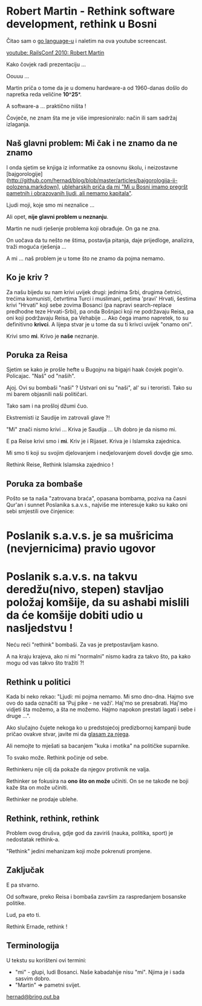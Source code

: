 # Robert Martin - Rethink software development, rethink u Bosni

Čitao sam o [go language-u](http://golang.org/) i naletim na ova youtube screencast.

[youtube: RailsConf 2010: Robert Martin](http://www.youtube.com/watch?v=mslMLp5bQD0)

Kako čovjek radi prezentaciju ...

Oouuu ...

Martin priča o tome da je u domenu hardware-a od 1960-danas došlo do napretka reda veličine **10^25***. 

A software-a ... praktično ništa !

Čovječe, ne znam šta me je više impresioniralo: način ili sam sadržaj izlaganja.

## Naš glavni problem: Mi čak i ne znamo da ne znamo
 
I onda sjetim se knjiga iz informatike za osnovnu školu, i neizostavne [bajgorologije](http://github.com/hernad/blog/blob/master/articles/bajgorologija-ii-polozena.markdown], [ubleharskih priča da mi "Mi u Bosni imamo pregršt pametnih i obrazovanih ljudi, ali nemamo kapitala"](http://github.com/hernad/blog/blob/master/articles/glup-lud-bahat-20100605.markdown).

Ljudi moji, koje smo mi neznalice ...

Ali opet, **nije glavni problem u neznanju**. 

Martin ne nudi rješenje problema koji obrađuje. On ga ne zna.   

On uočava da tu nešto ne štima, postavlja pitanja, daje prijedloge, analizira, traži moguća rješenja ... 

A mi ... naš problem je u tome što ne znamo da pojma nemamo. 

## Ko je kriv ?

Za našu bijedu su nam krivi uvijek drugi: jednima Srbi, drugima četnici, trećima komunisti, četvrtima Turci i muslimani, petima 'pravi' Hrvati, šestima krivi "Hrvati" koji sebe zovima Bosanci (pa napravi search-replace predhodne teze Hrvati-Srbi), pa onda Bošnjaci koji ne podržavaju Reisa, pa oni koji podržavaju Reisa, pa Vehabije ... Ako čega imamo napretek, to su definitivno **krivci**. A lijepa stvar je u tome da su ti krivci uvijek "onamo oni".

Krivi smo **mi**. Krivo je  **naše** neznanje.

## Poruka za Reisa

Sjetim se kako je prošle hefte u Bugojnu na bigajri haak čovjek pogin'o. Policajac. "Naš" od "naših".

Ajoj. Ovi su bombaši "naši" ? Ustvari oni su "naši", al' su i teroristi. Tako su mi barem objasnili naši političari. 

Tako sam i na prošloj džumi čuo.

Ekstremisti iz Saudije im zatrovali glave ?! 

"Mi" znači nismo krivi ... Kriva je Saudija ... Uh dobro je da nismo mi. 

E pa Reise krivi smo i **mi**. Kriv je i Rijaset. Kriva je i Islamska zajednica. 

Mi smo ti koji su svojim djelovanjem i nedjelovanjem doveli dovdje gje smo.

Rethink Reise, Rethink Islamska zajednico !

## Poruka za bombaše 

Pošto se ta naša "zatrovana braća", opasana bombama, poziva na časni Qur'an i sunnet Poslanika s.a.v.s., najviše me interesuje kako su kako oni sebi smjestili ove činjenice:

# Poslanik s.a.v.s. je sa mušricima (nevjernicima) pravio ugovor
# Poslanik s.a.v.s. na takvu deredžu(nivo, stepen) stavljao položaj komšije, da su ashabi mislili da će komšije dobiti udio u nasljedstvu !

Neću reći "rethink" bombaši. Za vas je pretpostavljam kasno.

A na kraju krajeva, ako ni mi "normalni" nismo kadra za takvo što, pa kako mogu od vas takvo što tražiti ?!


## Rethink u politici

Kada bi neko rekao: "Ljudi: mi pojma nemamo. Mi smo dno-dna. Hajmo sve ovo do sada označiti sa 'Puj pike - ne važi'. Haj'mo se presabrati. Haj'mo vidjeti šta možemo, a šta ne možemo. Hajmo napokon prestati lagati i sebe i druge ...".


Ako slučajno čujete nekoga ko u predstojećoj predizbornoj kampanji bude pričao ovakve stvar, javite mi da [glasam za njega](http://github.com/hernad/blog/blob/master/articles/evo-i-politike-20100621.markdown).

Ali nemojte to mješati sa bacanjem "kuka i motika" na političke suparnike. 

To svako može. Rethink počinje od sebe. 

Rethinkeru nije cilj da pokaže da njegov protivnik ne valja.

Rethinker se fokusira na **ono što on može** učiniti. On se ne takođe ne boji kaže šta on može učiniti.

Rethinker ne prodaje ublehe. 


## Rethink, rethink, rethink

Problem ovog drušva, gdje god da zaviriš (nauka, politika, sport) je nedostatak rethink-a.

"Rethink" jedini mehanizam koji može pokrenuti promjene.


## Zaključak

E pa stvarno. 

Od software, preko Reisa i bombaša završim za raspredanjem bosanske politike.

Lud, pa eto ti. 

Rethink Ernade, rethink !


## Terminologija

U tekstu su korišteni ovi termini:

* "mi" - glupi, ludi Bosanci. Naše kabadahije nisu "mi". Njima je i sada sasvim dobro. 
* "Martin" => pametni svijet. 

hernad@bring.out.ba
